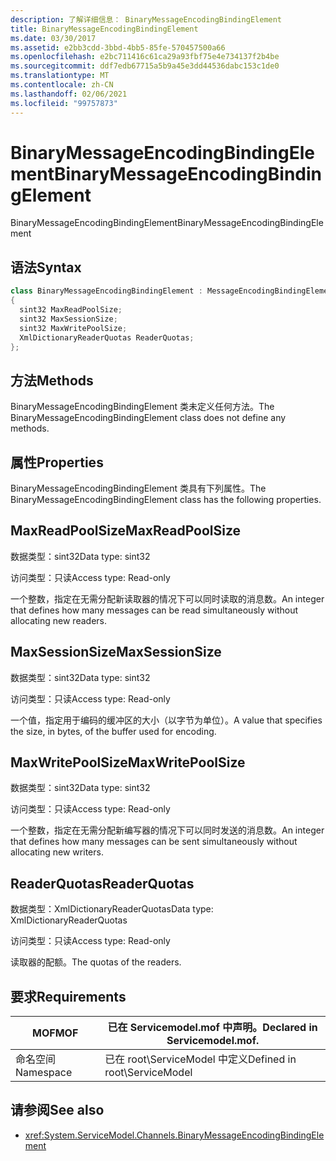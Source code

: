 ```yaml
---
description: 了解详细信息： BinaryMessageEncodingBindingElement
title: BinaryMessageEncodingBindingElement
ms.date: 03/30/2017
ms.assetid: e2bb3cdd-3bbd-4bb5-85fe-570457500a66
ms.openlocfilehash: e2bc711416c61ca29a93fbf75e4e734137f2b4be
ms.sourcegitcommit: ddf7edb67715a5b9a45e3dd44536dabc153c1de0
ms.translationtype: MT
ms.contentlocale: zh-CN
ms.lasthandoff: 02/06/2021
ms.locfileid: "99757873"
---
```

# <a name="binarymessageencodingbindingelement"></a><span data-ttu-id="0e746-103">BinaryMessageEncodingBindingElement</span><span class="sxs-lookup"><span data-stu-id="0e746-103">BinaryMessageEncodingBindingElement</span></span>

<span data-ttu-id="0e746-104">BinaryMessageEncodingBindingElement</span><span class="sxs-lookup"><span data-stu-id="0e746-104">BinaryMessageEncodingBindingElement</span></span>  
  
## <a name="syntax"></a><span data-ttu-id="0e746-105">语法</span><span class="sxs-lookup"><span data-stu-id="0e746-105">Syntax</span></span>  
  
```csharp  
class BinaryMessageEncodingBindingElement : MessageEncodingBindingElement  
{  
  sint32 MaxReadPoolSize;  
  sint32 MaxSessionSize;  
  sint32 MaxWritePoolSize;  
  XmlDictionaryReaderQuotas ReaderQuotas;  
};  
```  
  
## <a name="methods"></a><span data-ttu-id="0e746-106">方法</span><span class="sxs-lookup"><span data-stu-id="0e746-106">Methods</span></span>  

 <span data-ttu-id="0e746-107">BinaryMessageEncodingBindingElement 类未定义任何方法。</span><span class="sxs-lookup"><span data-stu-id="0e746-107">The BinaryMessageEncodingBindingElement class does not define any methods.</span></span>  
  
## <a name="properties"></a><span data-ttu-id="0e746-108">属性</span><span class="sxs-lookup"><span data-stu-id="0e746-108">Properties</span></span>  

 <span data-ttu-id="0e746-109">BinaryMessageEncodingBindingElement 类具有下列属性。</span><span class="sxs-lookup"><span data-stu-id="0e746-109">The BinaryMessageEncodingBindingElement class has the following properties.</span></span>  
  
## <a name="maxreadpoolsize"></a><span data-ttu-id="0e746-110">MaxReadPoolSize</span><span class="sxs-lookup"><span data-stu-id="0e746-110">MaxReadPoolSize</span></span>  

 <span data-ttu-id="0e746-111">数据类型：sint32</span><span class="sxs-lookup"><span data-stu-id="0e746-111">Data type: sint32</span></span>  
  
 <span data-ttu-id="0e746-112">访问类型：只读</span><span class="sxs-lookup"><span data-stu-id="0e746-112">Access type: Read-only</span></span>  
  
 <span data-ttu-id="0e746-113">一个整数，指定在无需分配新读取器的情况下可以同时读取的消息数。</span><span class="sxs-lookup"><span data-stu-id="0e746-113">An integer that defines how many messages can be read simultaneously without allocating new readers.</span></span>  
  
## <a name="maxsessionsize"></a><span data-ttu-id="0e746-114">MaxSessionSize</span><span class="sxs-lookup"><span data-stu-id="0e746-114">MaxSessionSize</span></span>  

 <span data-ttu-id="0e746-115">数据类型：sint32</span><span class="sxs-lookup"><span data-stu-id="0e746-115">Data type: sint32</span></span>  
  
 <span data-ttu-id="0e746-116">访问类型：只读</span><span class="sxs-lookup"><span data-stu-id="0e746-116">Access type: Read-only</span></span>  
  
 <span data-ttu-id="0e746-117">一个值，指定用于编码的缓冲区的大小（以字节为单位）。</span><span class="sxs-lookup"><span data-stu-id="0e746-117">A value that specifies the size, in bytes, of the buffer used for encoding.</span></span>  
  
## <a name="maxwritepoolsize"></a><span data-ttu-id="0e746-118">MaxWritePoolSize</span><span class="sxs-lookup"><span data-stu-id="0e746-118">MaxWritePoolSize</span></span>  

 <span data-ttu-id="0e746-119">数据类型：sint32</span><span class="sxs-lookup"><span data-stu-id="0e746-119">Data type: sint32</span></span>  
  
 <span data-ttu-id="0e746-120">访问类型：只读</span><span class="sxs-lookup"><span data-stu-id="0e746-120">Access type: Read-only</span></span>  
  
 <span data-ttu-id="0e746-121">一个整数，指定在无需分配新编写器的情况下可以同时发送的消息数。</span><span class="sxs-lookup"><span data-stu-id="0e746-121">An integer that defines how many messages can be sent simultaneously without allocating new writers.</span></span>  
  
## <a name="readerquotas"></a><span data-ttu-id="0e746-122">ReaderQuotas</span><span class="sxs-lookup"><span data-stu-id="0e746-122">ReaderQuotas</span></span>  

 <span data-ttu-id="0e746-123">数据类型：XmlDictionaryReaderQuotas</span><span class="sxs-lookup"><span data-stu-id="0e746-123">Data type: XmlDictionaryReaderQuotas</span></span>  
  
 <span data-ttu-id="0e746-124">访问类型：只读</span><span class="sxs-lookup"><span data-stu-id="0e746-124">Access type: Read-only</span></span>  
  
 <span data-ttu-id="0e746-125">读取器的配额。</span><span class="sxs-lookup"><span data-stu-id="0e746-125">The quotas of the readers.</span></span>  
  
## <a name="requirements"></a><span data-ttu-id="0e746-126">要求</span><span class="sxs-lookup"><span data-stu-id="0e746-126">Requirements</span></span>  
  
|<span data-ttu-id="0e746-127">MOF</span><span class="sxs-lookup"><span data-stu-id="0e746-127">MOF</span></span>|<span data-ttu-id="0e746-128">已在 Servicemodel.mof 中声明。</span><span class="sxs-lookup"><span data-stu-id="0e746-128">Declared in Servicemodel.mof.</span></span>|  
|---------|-----------------------------------|  
|<span data-ttu-id="0e746-129">命名空间</span><span class="sxs-lookup"><span data-stu-id="0e746-129">Namespace</span></span>|<span data-ttu-id="0e746-130">已在 root\ServiceModel 中定义</span><span class="sxs-lookup"><span data-stu-id="0e746-130">Defined in root\ServiceModel</span></span>|  
  
## <a name="see-also"></a><span data-ttu-id="0e746-131">请参阅</span><span class="sxs-lookup"><span data-stu-id="0e746-131">See also</span></span>

- <xref:System.ServiceModel.Channels.BinaryMessageEncodingBindingElement>
